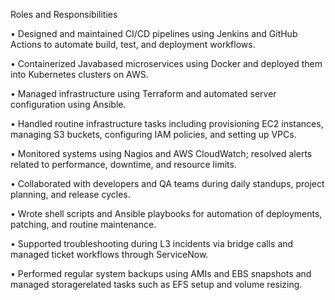 Roles and Responsibilities

•	 Designed and maintained CI/CD pipelines using Jenkins and GitHub Actions to automate build, test, and deployment workflows.

•	 Containerized Javabased microservices using Docker and deployed them into Kubernetes clusters on AWS.

•	 Managed infrastructure using Terraform and automated server configuration using Ansible.

•	 Handled routine infrastructure tasks including provisioning EC2 instances, managing S3 buckets, configuring IAM policies, and setting up VPCs.

•	 Monitored systems using Nagios and AWS CloudWatch; resolved alerts related to performance, downtime, and resource limits.

•	 Collaborated with developers and QA teams during daily standups, project planning, and release cycles.

•	 Wrote shell scripts and Ansible playbooks for automation of deployments, patching, and routine maintenance.

•	 Supported troubleshooting during L3 incidents via bridge calls and managed ticket workflows through ServiceNow.

•	 Performed regular system backups using AMIs and EBS snapshots and managed storagerelated tasks such as EFS setup and volume resizing.
